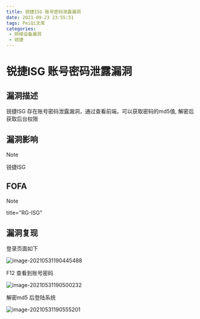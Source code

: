 ```yaml
---
title: 锐捷ISG 账号密码泄露漏洞
date: 2021-09-23 23:55:51
tags: PeiQi文库
categories:
 - 网络设备漏洞
 - 锐捷
---
```


# 锐捷ISG 账号密码泄露漏洞

## 漏洞描述

锐捷ISG 存在账号密码泄露漏洞，通过查看前端，可以获取密码的md5值, 解密后获取后台权限

## 漏洞影响

> [!NOTE]
>
> 锐捷ISG

## FOFA

> [!NOTE]
>
> title="RG-ISG"

## 漏洞复现

登录页面如下

![image-20210531190445488](/img/20210924020218409293.png)

F12 查看到账号密码

![image-20210531190500232](/img/20210924020218626808.png)

解密md5 后登陆系统

![image-20210531190555201](/img/20210924020221343659.png)